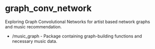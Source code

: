 # graph_conv_network
Exploring Graph Convolutional Networks for artist based network graphs and music recommendation.

* /music_graph - Package containing graph-building functions and necessary music data. 
